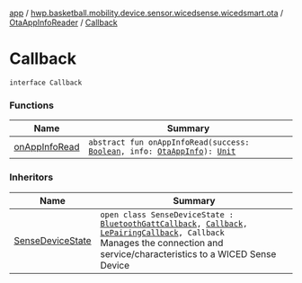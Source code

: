 [app](../../../index.md) / [hwp.basketball.mobility.device.sensor.wicedsense.wicedsmart.ota](../../index.md) / [OtaAppInfoReader](../index.md) / [Callback](.)

# Callback

`interface Callback`

### Functions

| Name | Summary |
|---|---|
| [onAppInfoRead](on-app-info-read.md) | `abstract fun onAppInfoRead(success: `[`Boolean`](https://kotlinlang.org/api/latest/jvm/stdlib/kotlin/-boolean/index.html)`, info: `[`OtaAppInfo`](../../-ota-app-info/index.md)`): `[`Unit`](https://kotlinlang.org/api/latest/jvm/stdlib/kotlin/-unit/index.html) |

### Inheritors

| Name | Summary |
|---|---|
| [SenseDeviceState](../../../hwp.basketball.mobility.device.sensor.wicedsense.ws_bs/-sense-device-state/index.md) | `open class SenseDeviceState : `[`BluetoothGattCallback`](https://developer.android.com/reference/android/bluetooth/BluetoothGattCallback.html)`, `[`Callback`](https://developer.android.com/reference/android/os/Handler/Callback.html)`, `[`LePairingCallback`](../../../hwp.basketball.mobility.device.sensor.wicedsense.util/-gatt-request-manager/-le-pairing-callback/index.md)`, Callback`<br>Manages the connection and service/characteristics to a WICED Sense Device |

